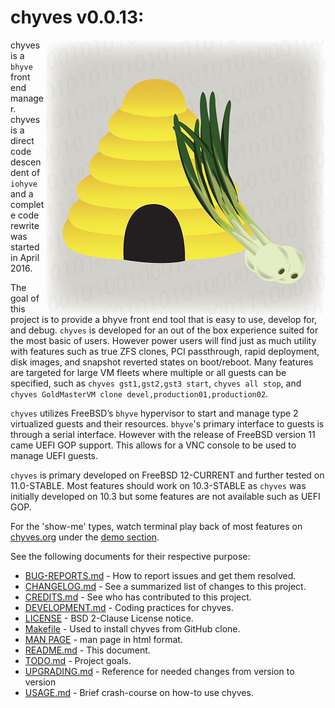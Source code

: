 # chyves v0.0.13:

<img src="https://github.com/chyves/chyves-media/raw/master/chyves-logo-v1-medium.png" alt="chyves logo version 1" width="449" height="439" align="right">

chyves is a `bhyve` front end manager. chyves is a direct code descendent of `iohyve` and a complete code rewrite was started in April 2016.

The goal of this project is to provide a bhyve front end tool that is easy to use, develop for, and debug. `chyves` is developed for an out of the box experience suited for the most basic of users. However power users will find just as much utility with features such as true ZFS clones, PCI passthrough, rapid deployment, disk images, and snapshot reverted states on boot/reboot. Many features are targeted for large VM fleets where multiple or all guests can be specified, such as `chyves gst1,gst2,gst3 start`, `chyves all stop`, and `chyves GoldMasterVM clone devel,production01,production02`.

`chyves` utilizes FreeBSD’s `bhyve` hypervisor to start and manage type 2 virtualized guests and their resources. `bhyve`'s primary interface to guests is through a serial interface. However with the release of FreeBSD version 11 came UEFI GOP support. This allows for a VNC console to be used to manage UEFI guests.

`chyves` is primary developed on FreeBSD 12-CURRENT and further tested on 11.0-STABLE. Most features should work on 10.3-STABLE as `chyves` was initially developed on 10.3 but some features are not available such as UEFI GOP.

For the 'show-me' types, watch terminal play back of most features on [chyves.org](http://chyves.org/) under the [demo section](http://chyves.org/#demo).

See the following documents for their respective purpose:
- [BUG-REPORTS.md](BUG-REPORTS.md) - How to report issues and get them resolved.
- [CHANGELOG.md](CHANGELOG.md) - See a summarized list of changes to this project.
- [CREDITS.md](CREDITS.md) - See who has contributed to this project.
- [DEVELOPMENT.md](DEVELOPMENT.md) - Coding practices for chyves.
- [LICENSE](LICENSE) - BSD 2-Clause License notice.
- [Makefile](Makefile) - Used to install chyves from GitHub clone.
- [MAN PAGE](http://htmlpreview.github.com/?https://raw.githubusercontent.com/chyves/chyves/master/man/chyves.8.html) - man page in html format.
- [README.md](README.md) - This document.
- [TODO.md](TODO.md) - Project goals.
- [UPGRADING.md](UPGRADING.md) - Reference for needed changes from version to version
- [USAGE.md](USAGE.md) - Brief crash-course on how-to use chyves.
